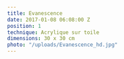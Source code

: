 ```yaml
---
title: Evanescence
date: 2017-01-08 06:08:00 Z
position: 1
technique: Acrylique sur toile
dimensions: 30 x 30 cm
photo: "/uploads/Evanescence_hd.jpg"
---
```


